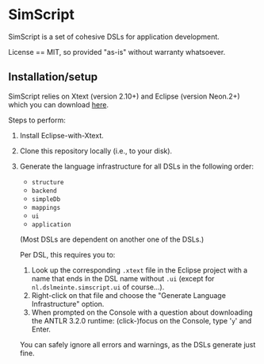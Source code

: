 SimScript
=========

SimScript is a set of cohesive DSLs for application development.

License == MIT, so provided "as-is" without warranty whatsoever.


## Installation/setup

SimScript relies on Xtext (version 2.10+) and Eclipse (version Neon.2+) which you can download [here](http://www.eclipse.org/Xtext/download.html).

Steps to perform:

1. Install Eclipse-with-Xtext.

2. Clone this repository locally (i.e., to your disk).

3. Generate the language infrastructure for all DSLs in the following order:

	* `structure`
	* `backend`
	* `simpleDb`
	* `mappings`
	* `ui`
	* `application`

	(Most DSLs are dependent on another one of the DSLs.)

	Per DSL, this requires you to:

	1. Look up the corresponding `.xtext` file in the Eclipse project with a name that ends in the DSL name without `.ui` (except for `nl.dslmeinte.simscript.ui` of course...).
	2. Right-click on that file and choose the "Generate Language Infrastructure" option.
	3. When prompted on the Console with a question about downloading the ANTLR 3.2.0 runtime: (click-)focus on the Console, type '`y`' and Enter.

	You can safely ignore all errors and warnings, as the DSLs generate just fine.


